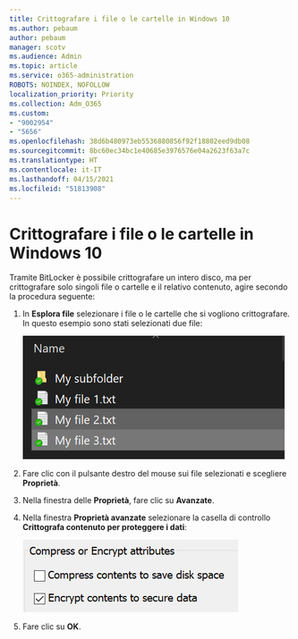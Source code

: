 ```yaml
---
title: Crittografare i file o le cartelle in Windows 10
ms.author: pebaum
author: pebaum
manager: scotv
ms.audience: Admin
ms.topic: article
ms.service: o365-administration
ROBOTS: NOINDEX, NOFOLLOW
localization_priority: Priority
ms.collection: Adm_O365
ms.custom:
- "9002954"
- "5656"
ms.openlocfilehash: 38d6b480973eb5536880856f92f18802eed9db08
ms.sourcegitcommit: 8bc60ec34bc1e40685e3976576e04a2623f63a7c
ms.translationtype: HT
ms.contentlocale: it-IT
ms.lasthandoff: 04/15/2021
ms.locfileid: "51813908"
---
```

# <a name="encrypt-files-or-folder-in-windows-10"></a>Crittografare i file o le cartelle in Windows 10

Tramite BitLocker è possibile crittografare un intero disco, ma per crittografare solo singoli file o cartelle e il relativo contenuto, agire secondo la procedura seguente:

1. In **Esplora file** selezionare i file o le cartelle che si vogliono crittografare. In questo esempio sono stati selezionati due file:

    ![Selezionare i file o le cartelle da crittografare](media/select-for-encrypting.png)

2. Fare clic con il pulsante destro del mouse sui file selezionati e scegliere **Proprietà**.

3. Nella finestra delle **Proprietà**, fare clic su **Avanzate**.

4. Nella finestra **Proprietà avanzate** selezionare la casella di controllo **Crittografa contenuto per proteggere i dati**:

    ![Crittografa contenuto](media/encrypt-contents.png)

5. Fare clic su **OK**.
